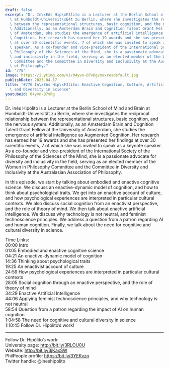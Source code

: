 ```yaml
---
draft: false
excerpt: "Dr. In\xEAs Hip\xF3lito is a Lecturer at the Berlin School of Mind and Brain\
  \ at Humboldt-Universit\xE4t zu Berlin, where she investigates the reciprocal relationship\
  \ between the representational structures, basic cognition, and the nervous system.\
  \ Additionally, as an Amsterdam Brain and Cognition Talent Grant Fellow at the University\
  \ of Amsterdam, she studies the emergence of artificial intelligence as Augmented\
  \ Cognition. Her research has earned her 19 awards and she has presented her findings\
  \ at over 30 scientific events, 7 of which she was invited to speak as a keynote\
  \ speaker. As a co-founder and vice-president of the International Society of the\
  \ Philosophy of the Sciences of the Mind, she is a passionate advocate for diversity\
  \ and inclusivity in the field, serving as an elected member of the Women in Philosophy\
  \ Committee and the Committee in Diversity and Inclusivity at the Australasian Association\
  \ of Philosophy."
id: '770'
image: https://i.ytimg.com/vi/04yvn-B7vRg/maxresdefault.jpg
publishDate: 2023-04-17
title: "#770 In\xEAs Hip\xF3lito: Enactive Cognition, Culture, Artificial Intelligence,\
  \ and Diversity in Science"
youtubeid: 04yvn-B7vRg
---
```

Dr. Inês Hipólito is a Lecturer at the Berlin School of Mind and Brain at Humboldt-Universität zu Berlin, where she investigates the reciprocal relationship between the representational structures, basic cognition, and the nervous system. Additionally, as an Amsterdam Brain and Cognition Talent Grant Fellow at the University of Amsterdam, she studies the emergence of artificial intelligence as Augmented Cognition. Her research has earned her 19 awards and she has presented her findings at over 30 scientific events, 7 of which she was invited to speak as a keynote speaker. As a co-founder and vice-president of the International Society of the Philosophy of the Sciences of the Mind, she is a passionate advocate for diversity and inclusivity in the field, serving as an elected member of the Women in Philosophy Committee and the Committee in Diversity and Inclusivity at the Australasian Association of Philosophy.

In this episode, we start by talking about embodied and enactive cognitive science.  We discuss an enactive-dynamic model of cognition, and how to think about psychological traits. We get into an enactive account of culture, and how psychological experiences are interpreted in particular cultural contexts. We also discuss social cognition from an enactivist perspective, and the role of theory of mind. We then talk about enactive artificial intelligence. We discuss why technology is not neutral, and feminist technoscience principles. We address a question from a patron regarding AI and human cognition. Finally, we talk about the need for cognitive and cultural diversity in science.

Time Links:  
00:00 Intro  
01:05  Embodied and enactive cognitive science  
04:21  An enactive-dynamic model of cognition  
14:36  Thinking about psychological traits  
19:25  An enactivist account of culture  
24:59  How psychological experiences are interpreted in particular cultural contexts  
28:05  Social cognition through an enactive perspective, and the role of theory of mind  
34:29  Enactive Artificial Intelligence  
44:06  Applying feminist technoscience principles, and why technology is not neutral  
58:54  Question from a patron regarding the impact of AI on human cognition  
1:04:58  The need for cognitive and cultural diversity in science  
1:10:45  Follow Dr. Hipólito’s work!

---

Follow Dr. Hipólito’s work:  
University page: http://bit.ly/3RLOU0U  
Website: http://bit.ly/3jKaxSW  
PhilPeople profile: https://bit.ly/3YEKvzn  
Twitter handle: @ineshipolito

